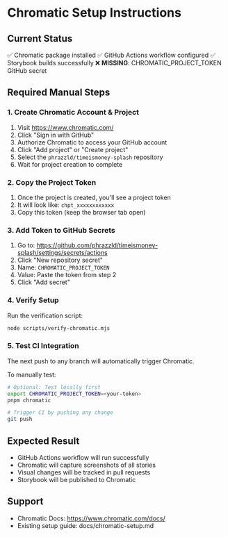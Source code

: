 # Chromatic Setup Instructions

## Current Status

✅ Chromatic package installed
✅ GitHub Actions workflow configured
✅ Storybook builds successfully
❌ **MISSING**: CHROMATIC_PROJECT_TOKEN GitHub secret

## Required Manual Steps

### 1. Create Chromatic Account & Project

1. Visit https://www.chromatic.com/
2. Click "Sign in with GitHub"
3. Authorize Chromatic to access your GitHub account
4. Click "Add project" or "Create project"
5. Select the `phrazzld/timeismoney-splash` repository
6. Wait for project creation to complete

### 2. Copy the Project Token

1. Once the project is created, you'll see a project token
2. It will look like: `chpt_xxxxxxxxxxxx`
3. Copy this token (keep the browser tab open)

### 3. Add Token to GitHub Secrets

1. Go to: https://github.com/phrazzld/timeismoney-splash/settings/secrets/actions
2. Click "New repository secret"
3. Name: `CHROMATIC_PROJECT_TOKEN`
4. Value: Paste the token from step 2
5. Click "Add secret"

### 4. Verify Setup

Run the verification script:

```bash
node scripts/verify-chromatic.mjs
```

### 5. Test CI Integration

The next push to any branch will automatically trigger Chromatic.

To manually test:

```bash
# Optional: Test locally first
export CHROMATIC_PROJECT_TOKEN=<your-token>
pnpm chromatic

# Trigger CI by pushing any change
git push
```

## Expected Result

- GitHub Actions workflow will run successfully
- Chromatic will capture screenshots of all stories
- Visual changes will be tracked in pull requests
- Storybook will be published to Chromatic

## Support

- Chromatic Docs: https://www.chromatic.com/docs/
- Existing setup guide: docs/chromatic-setup.md
